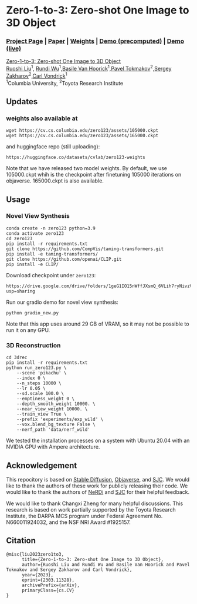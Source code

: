 # Zero-1-to-3: Zero-shot One Image to 3D Object
### [Project Page](https://zero123.cs.columbia.edu/)  | [Paper](https://arxiv.org/abs/2303.11328) | [Weights](https://drive.google.com/drive/folders/1geG1IO15nWffJXsmQ_6VLih7ryNivzVs?usp=sharing) | [Demo (precomputed)](https://huggingface.co/spaces/cvlab/zero123) | [Demo (live)](placeholder)

[Zero-1-to-3: Zero-shot One Image to 3D Object](https://zero123.cs.columbia.edu/)  
 [Ruoshi Liu](https://ruoshiliu.github.io/)<sup>1</sup>, [Rundi Wu](https://www.cs.columbia.edu/~rundi/)<sup>1</sup>,[Basile Van Hoorick](https://basile.be/about-me/)<sup>1</sup>,[Pavel Tokmakov](https://pvtokmakov.github.io/home/)<sup>2</sup>,[Sergey Zakharov](https://zakharos.github.io/)<sup>2</sup>,[Carl Vondrick](https://www.cs.columbia.edu/~vondrick/)<sup>1</sup> <br>
 <sup>1</sup>Columbia University, <sup>2</sup>Toyota Research Institute

## Updates
### weights also available at
```
wget https://cv.cs.columbia.edu/zero123/assets/105000.ckpt
wget https://cv.cs.columbia.edu/zero123/assets/165000.ckpt
```

and huggingface repo (still uploading):
```
https://huggingface.co/datasets/cvlab/zero123-weights 
```
Note that we have released two model weights. By default, we use 105000.ckpt whih is the checkpoint after finetuning 105000 iterations on objaverse. 165000.ckpt is also available.

##  Usage
###  Novel View Synthesis
```
conda create -n zero123 python=3.9
conda activate zero123
cd zero123
pip install -r requirements.txt
git clone https://github.com/CompVis/taming-transformers.git
pip install -e taming-transformers/
git clone https://github.com/openai/CLIP.git
pip install -e CLIP/
```

Download checkpoint under `zero123`:

```
https://drive.google.com/drive/folders/1geG1IO15nWffJXsmQ_6VLih7ryNivzVs?usp=sharing
```

Run our gradio demo for novel view synthesis:

```
python gradio_new.py
```

Note that this app uses around 29 GB of VRAM, so it may not be possible to run it on any GPU.

### 3D Reconstruction

```
cd 3drec
pip install -r requirements.txt
python run_zero123.py \
    --scene 'pikachu' \
    --index 0 \
    --n_steps 10000 \
    --lr 0.05 \
    --sd.scale 100.0 \
    --emptiness_weight 0 \
    --depth_smooth_weight 10000. \
    --near_view_weight 10000. \
    --train_view True \
    --prefix 'experiments/exp_wild' \
    --vox.blend_bg_texture False \
    --nerf_path 'data/nerf_wild'
```
We tested the installation processes on a system with Ubuntu 20.04 with an NVIDIA GPU with Ampere architecture.

##  Acknowledgement
This repocitory is based on [Stable Diffusion](https://github.com/CompVis/stable-diffusion), [Objaverse](https://objaverse.allenai.org/), and [SJC](https://github.com/pals-ttic/sjc/). We would like to thank the authors of these work for publicly releasing their code. We would like to thank the authors of [NeRDi](https://arxiv.org/abs/2212.03267) and [SJC](https://github.com/pals-ttic/sjc/) for their helpful feedback.

We would like to thank Changxi Zheng for many helpful discussions. This research is based on work partially supported by the Toyota Research Institute, the DARPA MCS program under Federal Agreement No. N660011924032, and the NSF NRI Award #1925157.

##  Citation
```
@misc{liu2023zero1to3,
      title={Zero-1-to-3: Zero-shot One Image to 3D Object}, 
      author={Ruoshi Liu and Rundi Wu and Basile Van Hoorick and Pavel Tokmakov and Sergey Zakharov and Carl Vondrick},
      year={2023},
      eprint={2303.11328},
      archivePrefix={arXiv},
      primaryClass={cs.CV}
}
```
